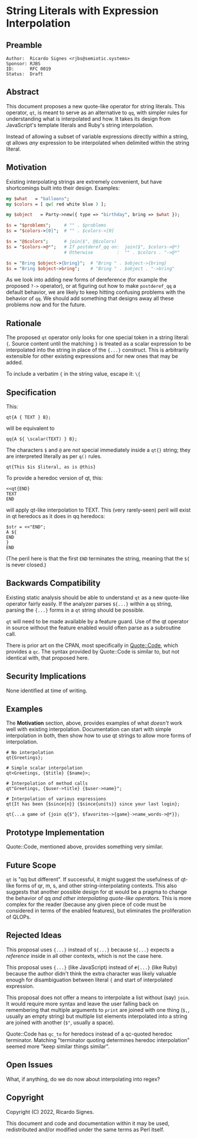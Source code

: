 # String Literals with Expression Interpolation

## Preamble

    Author:  Ricardo Signes <rjbs@semiotic.systems>
    Sponsor: RJBS
    ID:      RFC 0019
    Status:  Draft

## Abstract

This document proposes a new quote-like operator for string literals.  This
operator, `qt`, is meant to serve as an alternative to `qq`, with simpler rules
for understanding what is interpolated and how.  It takes its design from
JavaScript's template literals and Ruby's string interpolation.

Instead of allowing a subset of variable expressions directly within a string,
qt allows *any* expression to be interpolated when delimited within the string
literal.

## Motivation

Existing interpolating strings are extremely convenient, but have shortcomings
built into their design.  Examples:

```perl
my $what   = "balloons";
my $colors = [ qw( red white blue ) ];

my $object   = Party->new({ type => "birthday", bring => $what });

$s = "$problems";     # "" . $problems
$s = "$colors->[0]";  # "" . $colors->[0]

$s = "@$colors";      # join($", @$colors)
$s = "$colors->@*";   # If postderef_qq on:  join($", $colors->@*)
                      # Otherwise         :  "" . $colors . "->@*"

$s = "Bring $object->{bring}";  # "Bring " . $object->{bring}
$s = "Bring $object->bring";    # "Bring " . $object . "->bring"
```

As we look into adding new forms of dereference (for example the proposed `?->`
operator), or at figuring out how to make `postderef_qq` a default behavior, we
are likely to keep hitting confusing problems with the behavior of `qq`.  We
should add something that designs away all these problems now and for the
future.

## Rationale

The proposed `qt` operator only looks for one special token in a string
literal: `{`.  Source content until the matching `}` is treated as a scalar
expression to be interpolated into the string in place of the `{...}`
construct.  This is arbitrarily extensible for other existing expressions and
for new ones that may be added.

To include a verbatim `{` in the string value, escape it:  `\{`

## Specification

This:

```
qt{A { TEXT } B};
```

will be equivalent to

```
qq{A ${ \scalar(TEXT) } B};
```

The characters `$` and `@` are *not* special immediately inside a `qt{}`
string; they are interpreted literally as per `q()` rules.

```
qt{This $is $literal, as is @this}
```

To provide a heredoc version of qt, this:

```
<<qt{END}
TEXT
END
```

will apply qt-like interpolation to TEXT.  This (very rarely-seen) peril will
exist in qt heredocs as it does in qq heredocs:

```
$str = <<"END";
A ${
END
}
END
```

(The peril here is that the first `END` terminates the string, meaning that the
`${` is never closed.)

## Backwards Compatibility

Existing static analysis should be able to understand `qt` as a new quote-like
operator fairly easily.  If the analyzer parses `${...}` within a `qq` string,
parsing the `{...}` forms in a `qt` string should be possible.

`qt` will need to be made available by a feature guard.  Use of the qt operator
in source without the feature enabled would often parse as a subroutine call.

There is prior art on the CPAN, most specifically in
[Quote::Code](https://metacpan.org/pod/Quote::Code), which provides a `qc`.
The syntax provided by Quote::Code is similar to, but not identical with, that
proposed here.

## Security Implications

None identified at time of writing.

## Examples

The **Motivation** section, above, provides examples of what *doesn't* work
well with existing interpolation.  Documentation can start with simple
interpolation in both, then show how to use qt strings to allow more forms of
interpolation.

```
# No interpolation
qt{Greetings};

# Simple scalar interpolation
qt<Greetings, {$title} {$name}>;

# Interpolation of method calls
qt"Greetings, {$user->title} {$user->name}";

# Interpolation of various expressions
qt{It has been {$since{n}} {$since{units}} since your last login};

qt{...a game of {join q{$"}, $favorites->{game}->name_words->@*}};
```

## Prototype Implementation

Quote::Code, mentioned above, provides something very similar.

## Future Scope

`qt` is "qq but different".  If successful, it might suggest the usefulness of
qt-like forms of qr, m, s, and other string-interpolating contexts.  This also
suggests that another possible design for qt would be a pragma to change the
behavior of qq *and other interpolating quote-like operators*.  This is more
complex for the reader (because any given piece of code must be considered in
terms of the enabled features), but eliminates the proliferation of QLOPs.

## Rejected Ideas

This proposal uses `{...}` instead of `${...}` because `${...}` expects a
*reference* inside in all other contexts, which is not the case here.

This proposal uses `{...}` (like JavaScript) instead of `#{...}` (like Ruby)
because the author didn't think the extra character was likely valuable enough
for disambiguation between literal `{` and start of interpolated expression.

This proposal does not offer a means to interpolate a list without (say)
`join`.  It would require more syntax and leave the user falling back on
remembering that multiple arguments to `print` are joined with one thing (`$,`,
usually an empty string) but multiple list elements interpolated into a string
are joined with another (`$"`, usually a space).

Quote::Code has `qc_to` for heredocs instead of a qc-quoted heredoc terminator.
Matching "terminator quoting determines heredoc interpolation" seemed more
"keep similar things similar".

## Open Issues

What, if anything, do we do now about interpolating into regex?

## Copyright

Copyright (C) 2022, Ricardo Signes.

This document and code and documentation within it may be used, redistributed and/or modified under the same terms as Perl itself.
